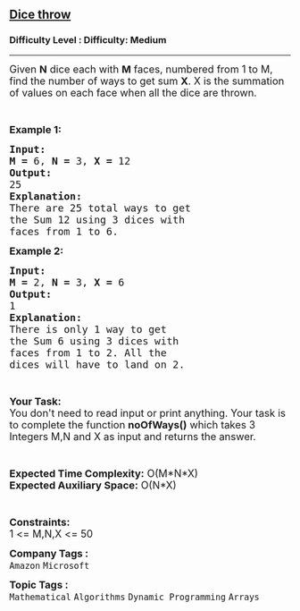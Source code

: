<h2><a href="https://www.geeksforgeeks.org/problems/dice-throw5349/1?page=7&company=Microsoft&sortBy=difficulty">Dice throw</a></h2><h3>Difficulty Level : Difficulty: Medium</h3><hr><div class="problems_problem_content__Xm_eO"><p><span style="font-size: 18px;">Given <strong>N</strong> dice each with <strong>M</strong> faces, numbered from 1 to M, find the number of ways to get sum <strong>X</strong>. X is the summation of values on each face when all the dice are thrown.</span></p>
<p>&nbsp;</p>
<p><span style="font-size: 18px;"><strong>Example 1:</strong></span></p>
<pre><span style="font-size: 18px;"><strong>Input:</strong></span>
<span style="font-size: 18px;"><strong>M = </strong>6, <strong>N = </strong>3, <strong>X =</strong> 12</span>
<span style="font-size: 18px;"><strong>Output:</strong></span>
<span style="font-size: 18px;">25</span>
<span style="font-size: 18px;"><strong>Explanation:</strong></span>
<span style="font-size: 18px;">There are 25 total ways to get
the Sum 12 using 3 dices with
faces from 1 to 6.</span></pre>
<p><span style="font-size: 18px;"><strong>Example 2:</strong></span></p>
<pre><span style="font-size: 18px;"><strong>Input:</strong></span>
<span style="font-size: 18px;"><strong>M = </strong>2, <strong>N = </strong>3, <strong>X =</strong> 6</span>
<span style="font-size: 18px;"><strong>Output:</strong></span>
<span style="font-size: 18px;">1</span>
<span style="font-size: 18px;"><strong>Explanation:</strong></span>
<span style="font-size: 18px;">There is only 1 way to get
the Sum 6 using 3 dices with
faces from 1 to 2. All the
dices will have to land on 2.</span></pre>
<p>&nbsp;</p>
<p><span style="font-size: 18px;"><strong>Your Task:</strong><br>You don't need to read input or print anything. Your task is to complete the function <strong>noOfWays()</strong> which takes 3 Integers M,N and X as input and returns the answer.</span></p>
<p>&nbsp;</p>
<p><span style="font-size: 18px;"><strong>Expected Time Complexity:</strong> O(M*N*X)<br><strong>Expected Auxiliary Space:</strong> O(N*X)</span></p>
<p>&nbsp;</p>
<p><span style="font-size: 18px;"><strong>Constraints:</strong></span><br><span style="font-size: 18px;">1 &lt;= M,N,X &lt;= 50</span></p></div><p><span style=font-size:18px><strong>Company Tags : </strong><br><code>Amazon</code>&nbsp;<code>Microsoft</code>&nbsp;<br><p><span style=font-size:18px><strong>Topic Tags : </strong><br><code>Mathematical</code>&nbsp;<code>Algorithms</code>&nbsp;<code>Dynamic Programming</code>&nbsp;<code>Arrays</code>&nbsp;